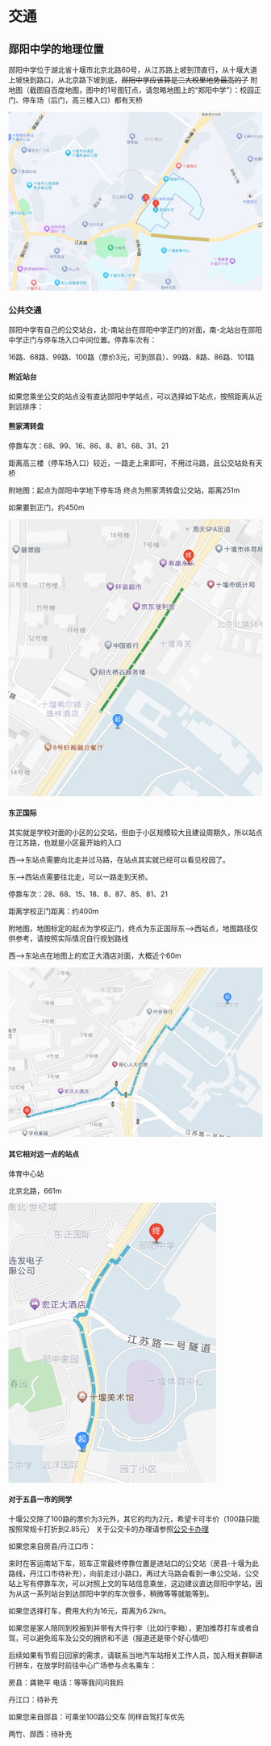 # 交通

## 郧阳中学的地理位置

郧阳中学位于湖北省十堰市北京北路60号，从江苏路上坡到顶直行，从十堰大道上坡快到路口，从北京路下坡到底，~~郧阳中学应该算是三大校里地势最高的了~~ 附地图（截图自百度地图，图中的1号图钉点，请忽略地图上的“郑阳中学”）：校园正门、停车场（后门，高三楼入口）都有天桥

![校园位置](./destination.png "校园位置")



### 公共交通

郧阳中学有自己的公交站台，北-南站台在郧阳中学正门的对面，南-北站台在郧阳中学正门与停车场入口中间位置。停靠车次有：

16路、68路、99路、100路（票价3元，可到郧县）、99路、8路、86路、101路

#### 附近站台

如果您乘坐公交的站点没有直达郧阳中学站点，可以选择如下站点，按照距离从近到远排序：

#### 熊家湾转盘

停靠车次：68、99、16、86、8、81、68、31、21

距离高三楼（停车场入口）较近，一路走上来即可，不用过马路，且公交站处有天桥

附地图：起点为郧阳中学地下停车场 终点为熊家湾转盘公交站，距离251m

如果要到正门，约450m

![熊家湾转盘公交站](./bus-xiongjiawan.png)

#### 东正国际

其实就是学校对面的小区的公交站，但由于小区规模较大且建设周期久，所以站点在江苏路，也就是小区最开始的入口

西-->东站点需要向北走并过马路，在站点其实就已经可以看见校园了。

东-->西站点需要往北走，可以一路走到天桥。

停靠车次：28、68、15、18、8、87、85、81、21

距离学校正门距离：约400m

附地图，地图标定的起点为学校正门，终点为东正国际东-->西站点，地图路径仅供参考，请按照实际情况自行规划路线

西-->东站点在地图上的宏正大酒店对面，大概近个60m

![东正国际公交站](./bus-dongzheng.png)



#### 其它相对远一点的站点

体育中心站

北京北路，661m

![体育中心站](./bus-tiyuzhongxin.png)



#### 对于五县一市的同学

十堰公交除了100路的票价为3元外，其它的均为2元，希望卡可半价（100路只能按照常规卡打折到2.85元）
关于公交卡的办理请参照[公交卡办理](../dailylife/transportpass)

如果您来自房县/丹江口市：

来时在客运南站下车，班车正常最终停靠位置是进站口的公交站（房县-十堰为此路线，丹江口市待补充），向前走过小路口，再过大马路会看到一串公交站，公交站上写有停靠车次，可以对照上文的车站信息乘坐，这边建议直达郧阳中学站，因为从这一系列站台到达郧阳中学的车次很多，稍微等等就能等到。



如果您选择打车，费用大约为16元，距离为6.2km。

如果您是家人陪同到校报到并带有大件行李（比如行李箱），更加推荐打车或者自驾，可以避免班车及公交的拥挤和不适（报道还是带个好心情吧）

后续如果有节假日回家的需求，请联系当地汽车站相关工作人员，加入相关群聊进行拼车，在放学时前往中心广场参与点名乘车：

房县：龚艳平 电话：等等我问问我妈

丹江口：待补充



如果您来自郧县：可乘坐100路公交车 同样自驾打车优先



两竹、郧西：待补充


